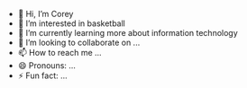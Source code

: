 - 👋 Hi, I’m Corey 
- 👀 I’m interested in basketball
- 🌱 I’m currently learning more about information technology
- 💞️ I’m looking to collaborate on ...
- 📫 How to reach me ...
- 😄 Pronouns: ...
- ⚡ Fun fact: ...

<!---
Showtime1205/Showtime1205 is a ✨ special ✨ repository because its `README.md` (this file) appears on your GitHub profile.
You can click the Preview link to take a look at your changes.
--->
